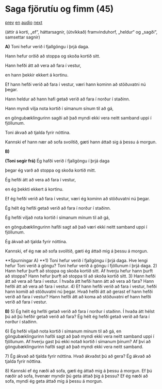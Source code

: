 # Saga fjörutíu og fimm (45)

[prev](../is/story_44.md)
[en](../en/story_45.md)
[audio](../audio/story_45.mp3)
[next](../is/story_46.md)

(áttir á korti, „ef“, háttarsagnir, (útvíkkað)
framvinduhorf, „heldur“ og „sagði“, samsettar sagnir)

**A)**
Toni hefur verið í fjallgöngu í þrjá daga.

Hann hefur orðið að stoppa og skoða kortið sitt.

Hann hefði átt að vera að fara í vestur,

en hann þekkir ekkert á kortinu.

Ef hann hefði verið að fara í vestur, væri hann kominn að stöðuvatni nú
þegar.

Hann heldur að hann hafi getað verið að fara í norður í staðinn.

Hann myndi vilja nota kortið í símanum sínum til að gá,

en göngubæklingurinn sagði að það myndi ekki vera neitt samband uppi í
fjöllunum.

Toni ákvað að tjalda fyrir nóttina.

Kannski ef hann nær að sofa svolítið, gæti hann áttað sig á þessu á
morgun.

**B)**

**(Toni segir frá)**
Ég hafði verið í fjallgöngu í þrjá daga

þegar ég varð að stoppa og skoða kortið mitt.

Ég hefði átt að vera að fara í vestur,

en ég þekkti ekkert á kortinu.

Ef ég hefði verið að fara í vestur, væri ég kominn að stöðuvatni nú
þegar.

Ég hélt ég hefði getað verið að fara í norður í staðinn.

Ég hefði viljað nota kortið í símanum mínum til að gá,

en göngubæklingurinn hafði sagt að það væri ekki neitt samband uppi í
fjöllunum.

Ég ákvað að tjalda fyrir nóttina.

Kannski, ef ég næ að sofa svolítið, gæti ég áttað mig á þessu á morgun.

**Spurningar
A)
**1) Toni hefur verið í fjallgöngu í þrjá daga. Hve lengi hefur Toni
verið á göngu? Toni hefur verið á göngu í fjöllunum í þrjá daga.
2) Hann hefur þurft að stoppa og skoða kortið sitt. Af hverju hefur hann
þurft að stoppa? Hann hefur þurft að stoppa til að skoða kortið sitt.
3) Hann hefði átt að vera að fara í vestur. Í hvaða átt hefði hann átt
að vera að fara? Hann hefði átt að vera að fara í vestur.
4) Ef hann hefði verið að fara í vestur, hefði hann komið að stöðuvatni
nú þegar. Hvað hefði átt að gerast ef hann hefði verið að fara í vestur?
Hann hefði átt að koma að stöðuvatni ef hann hefði verið að fara í
vestur.

**B)**
5) Ég hélt ég hefði getað verið að fara í norður í staðinn. Í hvaða átt
hélst þú að þú hefðir getað verið að fara? Ég hélt ég hefði getað verið
að fara í norður í staðinn.

6\) Ég hefði viljað nota kortið í símanum mínum til að gá, en
göngubæklingurinn hafði sagt að það myndi ekki vera neitt samband uppi í
fjöllunum. Af hverju gast þú ekki notað kortið í símanum þínum? Af því
að göngubæklingurinn hafði sagt að það myndi ekki vera neitt samband.

7\) Ég ákvað að tjalda fyrir nóttina. Hvað ákvaðst þú að gera? Ég ákvað
að tjalda fyrir nóttina.

8\) Kannski ef ég næði að sofa, gæti ég áttað mig á þessu á morgun. Ef
þú næðir að sofa, hvenær myndir þú geta áttað þig á þessu? Ef ég næði að
sofa, myndi ég geta áttað mig á þessu á morgun.
